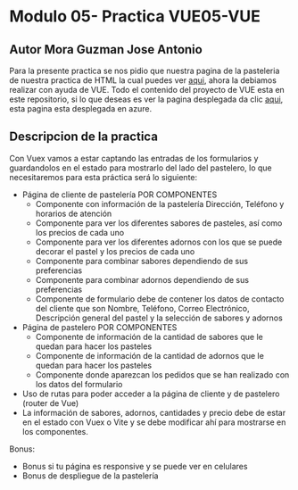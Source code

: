 # Modulo 05- Practica VUE05-VUE
## Autor Mora Guzman Jose Antonio
Para la presente practica se nos pidio que nuestra pagina de la pasteleria de nuestra practica de HTML la cual puedes ver [aqui](https://github.com/JAntonioMoraG/LaunchX-Front-End-Mission/tree/main/02-HTML), ahora la debiamos realizar con ayuda de VUE.
Todo el contenido del proyecto de VUE esta en este repositorio, si lo que deseas es ver la pagina desplegada da clic [aqui](https://proud-stone-0fc17b810.1.azurestaticapps.net/), esta pagina esta desplegada en azure.

## Descripcion de la practica 
Con Vuex vamos a estar captando las entradas de los formularios y guardandolos en el estado para mostrarlo del lado del pastelero, lo que necesitaremos para esta práctica será lo siguiente:

* Página de cliente de pastelería POR COMPONENTES
  * Componente con información de la pastelería Dirección, Teléfono y horarios de atención
  * Componente para ver los diferentes sabores de pasteles, así como los precios de cada uno
  * Componente para ver los diferentes adornos con los que se puede decorar el pastel y los precios de cada uno
  * Componente para combinar sabores dependiendo de sus preferencias
  * Componente para combinar adornos dependiendo de sus preferencias
  * Componente de formulario debe de contener los datos de contacto del cliente que son Nombre, Teléfono, Correo Electrónico, Descripción general del      pastel y la selección de sabores y adornos
* Página de pastelero POR COMPONENTES
  * Componente de información de la cantidad de sabores que le quedan para hacer los pasteles
  * Componente de información de la cantidad de adornos que le quedan para hacer los pasteles
  * Componente donde aparezcan los pedidos que se han realizado con los datos del formulario
* Uso de rutas para poder acceder a la página de cliente y de pastelero (router de Vue)
* La información de sabores, adornos, cantidades y precio debe de estar en el estado con Vuex o Vite y se debe modificar ahí para mostrarse en los componentes.

Bonus:

* Bonus si tu página es responsive y se puede ver en celulares
* Bonus de despliegue de la pastelería
